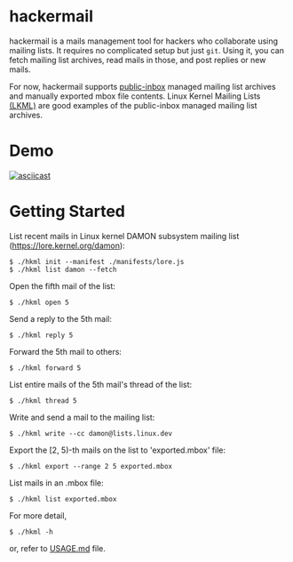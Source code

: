 hackermail
==========

hackermail is a mails management tool for hackers who collaborate using mailing
lists.  It requires no complicated setup but just `git`.  Using it, you can
fetch mailing list archives, read mails in those, and post replies or new
mails.

For now, hackermail supports
[public-inbox](https://public-inbox.org/design_notes.html) managed mailing list
archives and manually exported mbox file contents.  Linux Kernel Mailing Lists
[(LKML)](https://kernel.org/lore.html) are good examples of the public-inbox
managed mailing list archives.


Demo
====

[![asciicast](https://asciinema.org/a/632442.svg)](https://asciinema.org/a/632442)


Getting Started
===============

List recent mails in Linux kernel DAMON subsystem mailing list
(https://lore.kernel.org/damon):

    $ ./hkml init --manifest ./manifests/lore.js
    $ ./hkml list damon --fetch

Open the fifth mail of the list:

    $ ./hkml open 5

Send a reply to the 5th mail:

    $ ./hkml reply 5

Forward the 5th mail to others:

    $ ./hkml forward 5

List entire mails of the 5th mail's thread of the list:

    $ ./hkml thread 5

Write and send a mail to the mailing list:

    $ ./hkml write --cc damon@lists.linux.dev

Export the [2, 5)-th mails on the list to 'exported.mbox' file:

    $ ./hkml export --range 2 5 exported.mbox

List mails in an .mbox file:

    $ ./hkml list exported.mbox

For more detail,

    $ ./hkml -h

or, refer to [USAGE.md](USAGE.md) file.
